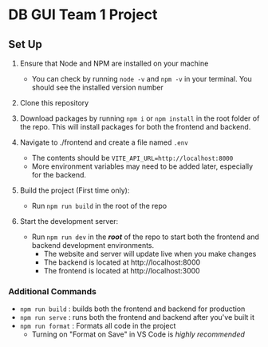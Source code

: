 # DB GUI Team 1 Project

## Set Up
1. Ensure that Node and NPM are installed on your machine
    * You can check by running `node -v` and `npm -v` in your terminal. You should see the installed version number
2. Clone this repository
3. Download packages by running `npm i` or `npm install` in the root folder of the repo. This will install packages for both the frontend and backend.
4. Navigate to ./frontend and create a file named `.env`
    * The contents should be 
    ```VITE_API_URL=http://localhost:8000```
    * More environment variables may need to be added later, especially for the backend.


5. Build the project (First time only):
   * Run `npm run build` in the root of the repo
    
6. Start the development server: 
    * Run `npm run dev` in the ***root*** of the repo to start both the frontend and backend development environments.
      * The website and server will update live when you make changes
      * The backend is located at http://localhost:8000
      * The frontend is located at http://localhost:3000

### Additional Commands
* `npm run build` : builds both the frontend and backend for production
* `npm run serve` : runs both the frontend and backend after you've built it
* `npm run format` : Formats all code in the project
    * Turning on "Format on Save" in VS Code is *highly recommended*